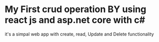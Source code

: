 # My First crud operation BY using react js and asp.net core with c# 

it's a simpal web app with create, read, Update and Delete functionality 
